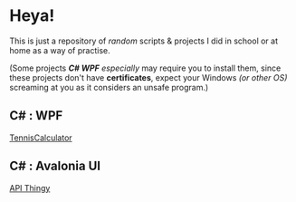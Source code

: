 # Heya!
This is just a repository of *random* scripts & projects I did in school or at home as a way of practise.

(Some projects _**C# WPF** especially_ may require you to install them, since these projects don't have **certificates**, expect your Windows _(or other OS)_ screaming at you as it considers an unsafe program.)

## C# : WPF
[TennisCalculator](https://github.com/TheUniversality/SchoolStuff/blob/main/CSharp/WPF/TennisCalculator/DLink.md)

## C# : Avalonia UI
[API Thingy](https://github.com/TheUniversality/SchoolStuff/blob/main/CSharp/AvaloniaUI/API_Thingy/DLink.md)
